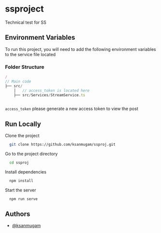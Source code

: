 
# ssproject

Technical test for SS


## Environment Variables

To run this project, you will need to add the following environment variables to the service file located
### Folder Structure
```js
/
// Main code
├── src/    
    │   // access_token is located here
    ├── src/Services/StreamService.ts
               
```
`access_token` please generate a new access token to view the post




## Run Locally

Clone the project

```bash
  git clone https://github.com/ksanmugam/ssproj.git
```

Go to the project directory

```bash
  cd ssproj
```

Install dependencies

```bash
  npm install
```

Start the server

```bash
  npm run serve
```


## Authors

- [@ksanmugam](https://www.github.com/ksanmugam)


